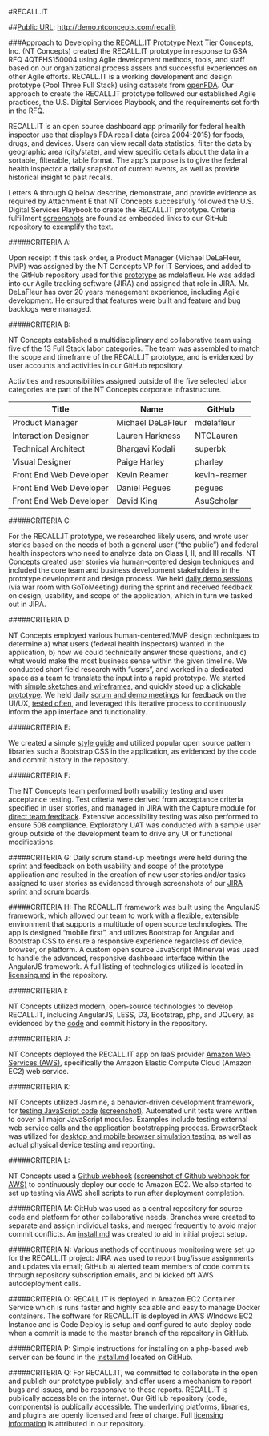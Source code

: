 #RECALL.IT 

##[Public URL](http://demo.ntconcepts.com/recallit): http://demo.ntconcepts.com/recallit

###Approach to Developing the  RECALL.IT Prototype
Next Tier Concepts, Inc. (NT Concepts) created the RECALL.IT prototype in response to GSA RFQ 4QTFHS150004 using Agile development methods, tools, and staff based on our organizational process assets and successful experiences on other Agile efforts. RECALL.IT is a working development and design prototype (Pool Three Full Stack) using datasets from [openFDA](http://open.fda.gov). Our approach to create the RECALL.IT prototype followed our established Agile practices, the U.S. Digital Services Playbook, and the requirements set forth in the RFQ.

RECALL.IT is an open source dashboard app primarily for federal health inspector use that displays FDA recall data (circa 2004-2015) for foods, drugs, and devices. Users can view recall data statistics, filter the data by geographic area (city/state), and view specific details about the data in a sortable, filterable, table format. The app’s purpose is to give the federal health inspector a daily snapshot of current events, as well as provide historical insight to past recalls.

Letters A through Q below describe, demonstrate, and provide evidence as required by Attachment E that NT Concepts successfully followed the U.S. Digital Services Playbook to create the RECALL.IT prototype. Criteria fulfillment [screenshots](https://github.com/NTConcepts/18f/tree/master/ASSETS) are found as embedded links to our GitHub repository to exemplify the text.

#####CRITERIA A:

Upon receipt if this task order, a Product Manager (Michael DeLaFleur, PMP) was assigned by the NT Concepts VP for IT Services, and added to the GitHub repository used for this [prototype](https://github.com/NTConcepts/18f) as mdelafleur. He was added into our Agile tracking software (JIRA) and assigned that role in JIRA. Mr. DeLaFleur has over 20 years management experience, including Agile development. He ensured that features were built and feature and bug backlogs were managed.

#####CRITERIA B:

NT Concepts established a multidisciplinary and collaborative team using five of the 13 Full Stack labor categories. The team was assembled to match the scope and timeframe of the RECALL.IT prototype, and is evidenced by user accounts and activities in our GitHub repository. 

Activities and responsibilities assigned outside of the five selected labor categories are part of the NT Concepts corporate infrastructure.

| Title | Name | GitHub |
|---|---|---|
| Product Manager | Michael DeLaFleur | mdelafleur | 
| Interaction Designer | Lauren Harkness | NTCLauren | 
| Technical Architect | Bhargavi Kodali | superbk | 
| Visual Designer | Paige Harley | pharley | 
| Front End Web Developer | Kevin Reamer | kevin-reamer | 
| Front End Web Developer | Daniel Pegues | pegues | 
| Front End Web Developer | David King | AsuScholar | 


#####CRITERIA C:

For the RECALL.IT prototype, we researched likely users, and wrote user stories based on the needs of both a general user (“the public”) and federal health inspectors who need to analyze data on Class I, II, and III recalls. NT Concepts created user stories via human-centered design techniques and included the core team and business development stakeholders in the prototype development and design process. We held [daily demo sessions](https://github.com/NTConcepts/18f/tree/master/ASSETS/HCD) (via war room with GoToMeeting) during the sprint and received feedback on design, usability, and scope of the application, which in turn we tasked out in JIRA. 

#####CRITERIA D:

NT Concepts employed various human-centered/MVP design techniques to determine a) what users (federal health inspectors) wanted in the application, b) how we could technically answer those questions, and c) what would make the most business sense within the given timeline. We conducted short field research with “users”, and worked in a dedicated space as a team to translate the input into a rapid prototype. We started with [simple sketches and wireframes](https://github.com/NTConcepts/18f/blob/master/ASSETS/PROTOTYPE/OpenFDA_sketch.jpg), and quickly stood up a [clickable prototype](https://github.com/NTConcepts/18f/tree/master/ASSETS/HCD). We held daily [scrum and demo meetings](https://github.com/NTConcepts/18f/tree/master/ASSETS/HCD) for feedback on the UI/UX, [tested often](https://github.com/NTConcepts/18f/tree/master/ASSETS/AGILE%20REPORTS/TEST%20SESSIONS), and leveraged this iterative process to continuously inform the app interface and functionality.

#####CRITERIA E:

We created a simple [style guide](https://github.com/NTConcepts/18f/tree/master/ASSETS/STYLEGUIDE) and utilized popular open source pattern libraries such a Bootstrap CSS in the application, as evidenced by the code and commit history in the repository. 

#####CRITERIA F:

The NT Concepts team performed both usability testing and user acceptance testing. Test criteria were derived from acceptance criteria specified in user stories, and managed in JIRA with the Capture module for [direct team feedback](https://github.com/NTConcepts/18f/tree/master/ASSETS/AGILE%20REPORTS/TEST%20SESSIONS). Extensive accessibility testing was also performed to ensure 508 compliance. Exploratory UAT was conducted with a sample user group outside of the development team to drive any UI or functional modifications.

#####CRITERIA G:
Daily scrum stand-up meetings were held during the sprint and feedback on both usability and scope of the prototype application and resulted in the creation of new user stories and/or tasks assigned to user stories as evidenced through screenshots of our [JIRA sprint and scrum boards](https://github.com/NTConcepts/18f/tree/master/ASSETS/AGILE%20REPORTS/SPRINTS).


#####CRITERIA H:
The RECALL.IT framework was built using the AngularJS framework, which allowed our team to work with a flexible, extensible environment that supports a multitude of open source technologies. The app is designed “mobile first”, and utilizes Bootstrap for Angular and Bootstrap CSS to ensure a responsive experience regardless of device, browser, or platform. A custom open source JavaScript (Minerva) was used to handle the advanced, responsive dashboard interface within the AngularJS framework. A full listing of technologies utilized is located in [licensing.md](https://github.com/NTConcepts/18f/blob/master/licensing.md) in the repository.

#####CRITERIA I:

NT Concepts utilized modern, open-source technologies to develop RECALL.IT,  including AngularJS, LESS, D3, Bootstrap, php, and JQuery, as evidenced by the [code](https://github.com/NTConcepts/18f/tree/master/js) and commit history in the repository. 

#####CRITERIA J:

NT Concepts deployed the RECALL.IT app on IaaS provider [Amazon Web Services (AWS)](https://github.com/NTConcepts/18f/tree/master/ASSETS/AWS), specifically the Amazon Elastic Compute Cloud (Amazon EC2) web service. 

#####CRITERIA K:

NT Concepts utilized Jasmine, a behavior-driven development framework, for [testing JavaScript code](https://github.com/NTConcepts/18f/blob/master/tests/SpecRunner.html) [(screenshot)](https://github.com/NTConcepts/18f/blob/master/ASSETS/AGILE%20REPORTS/TEST%20SESSIONS/Jasmine%20Unit%20Test%202015-07-07%20at%207.34.23%20AM.png). Automated unit tests were written to cover all major JavaScript modules. Examples include testing external web service calls and the application bootstrapping process. BrowserStack was utilized for [desktop and mobile browser simulation testing](https://github.com/NTConcepts/18f/blob/master/ASSETS/AGILE%20REPORTS/TEST%20SESSIONS/), as well as actual physical device testing and reporting.

#####CRITERIA L:

NT Concepts used a [Github webhook](https://github.com/NTConcepts/18f/settings/hooks) [(screenshot of Github webhook for AWS)](https://github.com/NTConcepts/18f/tree/master/ASSETS/AWS) to continuously deploy our code to Amazon EC2. We also started to set up testing via AWS shell scripts to run after deployment completion.

#####CRITERIA M:
GitHub was used as a central repository for source code and platform for other collaborative needs. Branches were created to separate and assign individual tasks, and merged frequently to avoid major commit conflicts. An [install.md](https://github.com/NTConcepts/18f/blob/master/Install.md) was created to aid in initial project setup.

#####CRITERIA N:
Various methods of continuous monitoring were set up for the RECALL.IT project: JIRA was used to report bug/issue assignments and updates via email; GitHub a) alerted team members of code commits through repository subscription emails, and b) kicked off AWS autodeployment calls.

#####CRITERIA O:
RECALL.IT is deployed in Amazon EC2 Container Service which is runs faster and highly scalable and easy to manage Docker containers. The software for RECALL.IT is deployed in AWS WIndows EC2 Instance and is Code Deploy is setup and configured to auto deploy code when a commit is made to the master branch of the repository in GitHub.

#####CRITERIA P:
Simple instructions for installing on a php-based web server can be found in the [install.md](https://github.com/NTConcepts/18f/blob/master/Install.md) located on GitHub.

#####CRITERIA Q:
For RECALL.IT, we committed to collaborate in the open and publish our prototype publicly, and offer users a mechanism to report bugs and issues, and be responsive to these reports. RECALL.IT is publically accessible on the internet. Our GitHub repository (code, components) is publically accessible. The underlying platforms, libraries, and plugins are openly licensed and free of charge. Full [licensing information](https://github.com/NTConcepts/18f/blob/master/licensing.md) is attributed in our repository.


